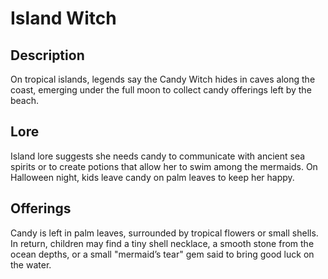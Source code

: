# Island Witch

## Description

On tropical islands, legends say the Candy Witch hides in caves along the coast, emerging under the full moon to collect candy offerings left by the beach.

## Lore

Island lore suggests she needs candy to communicate with ancient sea spirits or to create potions that allow her to swim among the mermaids. On Halloween night, kids leave candy on palm leaves to keep her happy.

## Offerings

Candy is left in palm leaves, surrounded by tropical flowers or small shells. In return, children may find a tiny shell necklace, a smooth stone from the ocean depths, or a small "mermaid’s tear" gem said to bring good luck on the water.